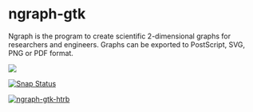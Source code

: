 # ngraph-gtk
Ngraph is the program to create scientific 2-dimensional graphs for researchers and engineers. Graphs can be exported to PostScript, SVG, PNG or PDF format.

![](https://github.com/htrb/ngraph-gtk//workflows/C%2FC++%20CI/badge.svg)

[![Snap Status](https://build.snapcraft.io/badge/htrb/ngraph-gtk.svg)](https://build.snapcraft.io/user/htrb/ngraph-gtk)

[![ngraph-gtk-htrb](https://snapcraft.io/ngraph-gtk-htrb/badge.svg)](https://snapcraft.io/ngraph-gtk-htrb)
